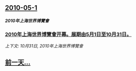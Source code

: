 ## [2010-05-1](/news/2010/05/1/index.md)

##### 2010年上海世界博覽會
### [ 2010年上海世界博覽會开幕。展期由5月1日至10月31日。 ](/news/2010/05/1/2010年上海世界博覽會开幕-展期由5月1日至10月31日.md)
_上下文: 10月31日, 2010年上海世界博覽會_

## [前一天...](/news/2010/04/27/index.md)

